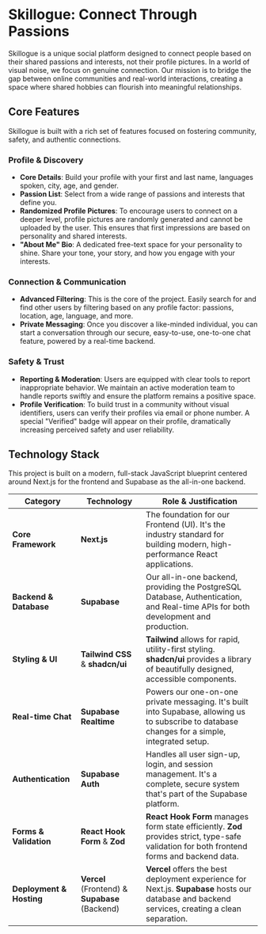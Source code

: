 # Skillogue: Connect Through Passions

Skillogue is a unique social platform designed to connect people based on their shared passions and interests, not their profile pictures. In a world of visual noise, we focus on genuine connection. Our mission is to bridge the gap between online communities and real-world interactions, creating a space where shared hobbies can flourish into meaningful relationships.

## Core Features

Skillogue is built with a rich set of features focused on fostering community, safety, and authentic connections.

### Profile & Discovery

* **Core Details**: Build your profile with your first and last name, languages spoken, city, age, and gender.
* **Passion List**: Select from a wide range of passions and interests that define you.
* **Randomized Profile Pictures**: To encourage users to connect on a deeper level, profile pictures are randomly generated and cannot be uploaded by the user. This ensures that first impressions are based on personality and shared interests.
* **"About Me" Bio**: A dedicated free-text space for your personality to shine. Share your tone, your story, and how you engage with your interests.

### Connection & Communication

* **Advanced Filtering**: This is the core of the project. Easily search for and find other users by filtering based on any profile factor: passions, location, age, language, and more.
* **Private Messaging**: Once you discover a like-minded individual, you can start a conversation through our secure, easy-to-use, one-to-one chat feature, powered by a real-time backend.

### Safety & Trust

* **Reporting & Moderation**: Users are equipped with clear tools to report inappropriate behavior. We maintain an active moderation team to handle reports swiftly and ensure the platform remains a positive space.
* **Profile Verification**: To build trust in a community without visual identifiers, users can verify their profiles via email or phone number. A special "Verified" badge will appear on their profile, dramatically increasing perceived safety and user reliability.

## Technology Stack

This project is built on a modern, full-stack JavaScript blueprint centered around Next.js for the frontend and Supabase as the all-in-one backend.

| Category                 | Technology                                     | Role & Justification                                                                                                                             |
| ------------------------ | ---------------------------------------------- | ------------------------------------------------------------------------------------------------------------------------------------------------ |
| **Core Framework**       | **Next.js**                                    | The foundation for our Frontend (UI). It's the industry standard for building modern, high-performance React applications.                       |
| **Backend & Database**   | **Supabase**                                   | Our all-in-one backend, providing the PostgreSQL Database, Authentication, and Real-time APIs for both development and production.               |
| **Styling & UI**         | **Tailwind CSS** & **shadcn/ui**               | **Tailwind** allows for rapid, utility-first styling. **shadcn/ui** provides a library of beautifully designed, accessible components.           |
| **Real-time Chat**       | **Supabase Realtime**                          | Powers our one-on-one private messaging. It's built into Supabase, allowing us to subscribe to database changes for a simple, integrated setup.  |
| **Authentication**       | **Supabase Auth**                              | Handles all user sign-up, login, and session management. It's a complete, secure system that's part of the Supabase platform.                    |
| **Forms & Validation**   | **React Hook Form** & **Zod**                  | **React Hook Form** manages form state efficiently. **Zod** provides strict, type-safe validation for both frontend forms and backend data.      |
| **Deployment & Hosting** | **Vercel** (Frontend) & **Supabase** (Backend) | **Vercel** offers the best deployment experience for Next.js. **Supabase** hosts our database and backend services, creating a clean separation. |

